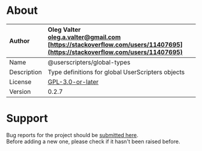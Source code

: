 
# About

| Author       | Oleg Valter<br>[oleg.a.valter@gmail.com](mailto:oleg.a.valter@gmail.com)<br>[https://stackoverflow.com/users/11407695](https://stackoverflow.com/users/11407695) |
| :----------- | :----------------------- |
| Name | @userscripters/global-types |
| Description | Type definitions for global UserScripters objects |
| License | [GPL-3.0-or-later](https://spdx.org/licenses/GPL-3.0-or-later) |
| Version | 0.2.7 |


# Support

Bug reports for the project should be [submitted here](https://github.com/userscripters/global-types/issues).
<br>Before adding a new one, please check if it hasn't been raised before.
  
